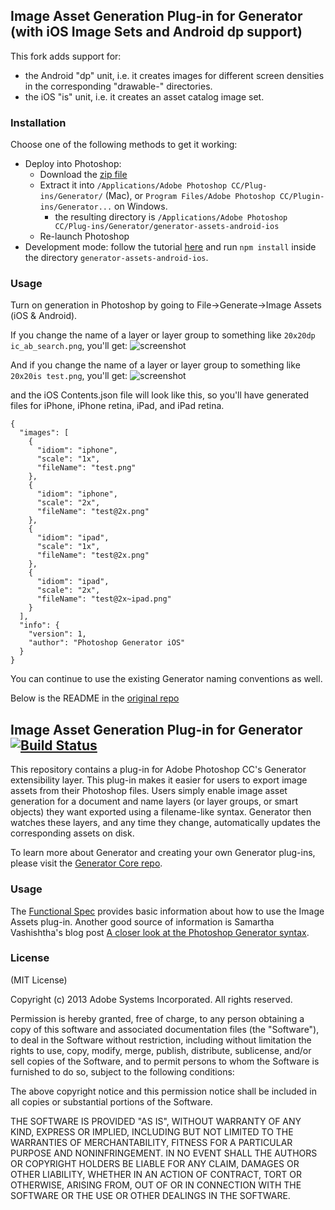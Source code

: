 ## Image Asset Generation Plug-in for Generator (with iOS Image Sets and Android dp support)

This fork adds support for:
 - the Android "dp" unit, i.e. it creates images for different screen densities in the corresponding "drawable-" directories.
 - the iOS "is" unit, i.e. it creates an asset catalog image set.

### Installation
Choose one of the following methods to get it working:

- Deploy into Photoshop:
  - Download the [zip file](https://github.com/kcoop/generator-assets/releases/tag/android-ios-1.0)
  - Extract it into `/Applications/Adobe Photoshop CC/Plug-ins/Generator/` (Mac), or `Program Files/Adobe Photoshop CC/Plugin-ins/Generator...` on Windows.
    - the resulting directory is `/Applications/Adobe Photoshop CC/Plug-ins/Generator/generator-assets-android-ios`
  - Re-launch Photoshop
- Development mode: follow the tutorial [here](http://tomkrcha.com/?p=3896) and run `npm install` inside the directory `generator-assets-android-ios`.

### Usage
Turn on generation in Photoshop by going to File->Generate->Image Assets (iOS & Android).

If you change the name of a layer or layer group to something like `20x20dp ic_ab_search.png`, you'll get:
![screenshot](https://raw.github.com/kcoop/generator-assets/master/generated_dirs_screenshot.png)

And if you change the name of a layer or layer group to something like `20x20is test.png`, you'll get:
![screenshot](https://raw.github.com/kcoop/generator-assets/master/generated_ios_dirs_screenshot.png)

and the iOS Contents.json file will look like this, so you'll have generated files for iPhone, iPhone retina, iPad, and iPad retina.
```
{
  "images": [
    {
      "idiom": "iphone",
      "scale": "1x",
      "fileName": "test.png"
    },
    {
      "idiom": "iphone",
      "scale": "2x",
      "fileName": "test@2x.png"
    },
    {
      "idiom": "ipad",
      "scale": "1x",
      "fileName": "test@2x.png"
    },
    {
      "idiom": "ipad",
      "scale": "2x",
      "fileName": "test@2x~ipad.png"
    }
  ],
  "info": {
    "version": 1,
    "author": "Photoshop Generator iOS"
  }
}
```

You can continue to use the existing Generator naming conventions as well.

Below is the README in the [original repo](https://github.com/adobe-photoshop/generator-assets)


## Image Asset Generation Plug-in for Generator [![Build Status](https://travis-ci.org/adobe-photoshop/generator-assets.png?branch=master)](https://travis-ci.org/adobe-photoshop/generator-assets)

This repository contains a plug-in for Adobe Photoshop CC's Generator extensibility layer. This plug-in makes it easier for users to export image assets from their Photoshop files. Users simply enable image asset generation for a document and name layers (or layer groups, or smart objects) they want exported using a filename-like syntax. Generator then watches these layers, and any time they change, automatically updates the corresponding assets on disk.

To learn more about Generator and creating your own Generator plug-ins, please visit the [Generator Core repo](https://github.com/adobe-photoshop/generator-core).

### Usage

The [Functional Spec](https://github.com/adobe-photoshop/generator-assets/wiki/Generate-Web-Assets-Functional-Spec)
provides basic information about how to use the Image Assets plug-in.
Another good source of information is Samartha Vashishtha's blog post
[A closer look at the Photoshop Generator syntax](http://blogs.adobe.com/samartha/2013/09/a-closer-look-at-the-photoshop-generator-syntax.html).

### License

(MIT License)

Copyright (c) 2013 Adobe Systems Incorporated. All rights reserved.

Permission is hereby granted, free of charge, to any person obtaining a
copy of this software and associated documentation files (the "Software"),
to deal in the Software without restriction, including without limitation
the rights to use, copy, modify, merge, publish, distribute, sublicense,
and/or sell copies of the Software, and to permit persons to whom the
Software is furnished to do so, subject to the following conditions:

The above copyright notice and this permission notice shall be included in
all copies or substantial portions of the Software.

THE SOFTWARE IS PROVIDED "AS IS", WITHOUT WARRANTY OF ANY KIND, EXPRESS OR
IMPLIED, INCLUDING BUT NOT LIMITED TO THE WARRANTIES OF MERCHANTABILITY,
FITNESS FOR A PARTICULAR PURPOSE AND NONINFRINGEMENT. IN NO EVENT SHALL THE
AUTHORS OR COPYRIGHT HOLDERS BE LIABLE FOR ANY CLAIM, DAMAGES OR OTHER
LIABILITY, WHETHER IN AN ACTION OF CONTRACT, TORT OR OTHERWISE, ARISING
FROM, OUT OF OR IN CONNECTION WITH THE SOFTWARE OR THE USE OR OTHER
DEALINGS IN THE SOFTWARE.
